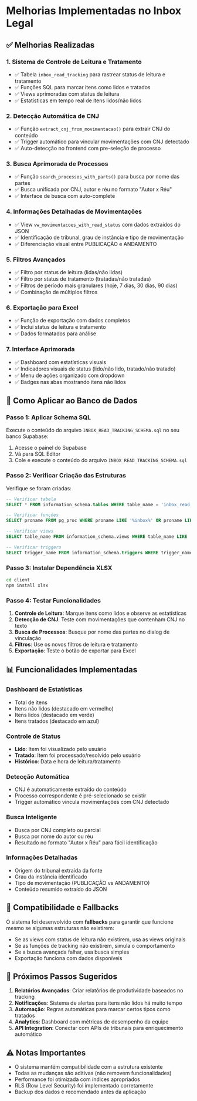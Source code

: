 # Melhorias Implementadas no Inbox Legal

## ✅ Melhorias Realizadas

### 1. **Sistema de Controle de Leitura e Tratamento**

- ✅ Tabela `inbox_read_tracking` para rastrear status de leitura e tratamento
- ✅ Funções SQL para marcar itens como lidos e tratados
- ✅ Views aprimoradas com status de leitura
- ✅ Estatísticas em tempo real de itens lidos/não lidos

### 2. **Detecção Automática de CNJ**

- ✅ Função `extract_cnj_from_movimentacao()` para extrair CNJ do conteúdo
- ✅ Trigger automático para vincular movimentações com CNJ detectado
- ✅ Auto-detecção no frontend com pre-seleção de processo

### 3. **Busca Aprimorada de Processos**

- ✅ Função `search_processos_with_parts()` para busca por nome das partes
- ✅ Busca unificada por CNJ, autor e réu no formato "Autor x Réu"
- ✅ Interface de busca com auto-complete

### 4. **Informações Detalhadas de Movimentações**

- ✅ View `vw_movimentacoes_with_read_status` com dados extraídos do JSON
- ✅ Identificação de tribunal, grau de instância e tipo de movimentação
- ✅ Diferenciação visual entre PUBLICAÇÃO e ANDAMENTO

### 5. **Filtros Avançados**

- ✅ Filtro por status de leitura (lidas/não lidas)
- ✅ Filtro por status de tratamento (tratadas/não tratadas)
- ✅ Filtros de período mais granulares (hoje, 7 dias, 30 dias, 90 dias)
- ✅ Combinação de múltiplos filtros

### 6. **Exportação para Excel**

- ✅ Função de exportação com dados completos
- ✅ Inclui status de leitura e tratamento
- ✅ Dados formatados para análise

### 7. **Interface Aprimorada**

- ✅ Dashboard com estatísticas visuais
- ✅ Indicadores visuais de status (lido/não lido, tratado/não tratado)
- ✅ Menu de ações organizado com dropdown
- ✅ Badges nas abas mostrando itens não lidos

## 🔧 Como Aplicar ao Banco de Dados

### Passo 1: Aplicar Schema SQL

Execute o conteúdo do arquivo `INBOX_READ_TRACKING_SCHEMA.sql` no seu banco Supabase:

1. Acesse o painel do Supabase
2. Vá para SQL Editor
3. Cole e execute o conteúdo do arquivo `INBOX_READ_TRACKING_SCHEMA.sql`

### Passo 2: Verificar Criação das Estruturas

Verifique se foram criadas:

```sql
-- Verificar tabela
SELECT * FROM information_schema.tables WHERE table_name = 'inbox_read_tracking';

-- Verificar funções
SELECT proname FROM pg_proc WHERE proname LIKE '%inbox%' OR proname LIKE '%search_processos%';

-- Verificar views
SELECT table_name FROM information_schema.views WHERE table_name LIKE '%with_read_status%';

-- Verificar triggers
SELECT trigger_name FROM information_schema.triggers WHERE trigger_name = 'auto_detect_cnj_movimentacoes';
```

### Passo 3: Instalar Dependência XLSX

```bash
cd client
npm install xlsx
```

### Passo 4: Testar Funcionalidades

1. **Controle de Leitura**: Marque itens como lidos e observe as estatísticas
2. **Detecção de CNJ**: Teste com movimentações que contenham CNJ no texto
3. **Busca de Processos**: Busque por nome das partes no dialog de vinculação
4. **Filtros**: Use os novos filtros de leitura e tratamento
5. **Exportação**: Teste o botão de exportar para Excel

## 📊 Funcionalidades Implementadas

### Dashboard de Estatísticas

- Total de itens
- Itens não lidos (destacado em vermelho)
- Itens lidos (destacado em verde)
- Itens tratados (destacado em azul)

### Controle de Status

- **Lido**: Item foi visualizado pelo usuário
- **Tratado**: Item foi processado/resolvido pelo usuário
- **Histórico**: Data e hora de leitura/tratamento

### Detecção Automática

- CNJ é automaticamente extraído do conteúdo
- Processo correspondente é pré-selecionado se existir
- Trigger automático vincula movimentações com CNJ detectado

### Busca Inteligente

- Busca por CNJ completo ou parcial
- Busca por nome do autor ou réu
- Resultado no formato "Autor x Réu" para fácil identificação

### Informações Detalhadas

- Origem do tribunal extraída da fonte
- Grau da instância identificado
- Tipo de movimentação (PUBLICAÇÃO vs ANDAMENTO)
- Conteúdo resumido extraído do JSON

## 🔄 Compatibilidade e Fallbacks

O sistema foi desenvolvido com **fallbacks** para garantir que funcione mesmo se algumas estruturas não existirem:

- Se as views com status de leitura não existirem, usa as views originais
- Se as funções de tracking não existirem, simula o comportamento
- Se a busca avançada falhar, usa busca simples
- Exportação funciona com dados disponíveis

## 🚀 Próximos Passos Sugeridos

1. **Relatórios Avançados**: Criar relatórios de produtividade baseados no tracking
2. **Notificações**: Sistema de alertas para itens não lidos há muito tempo
3. **Automação**: Regras automáticas para marcar certos tipos como tratados
4. **Analytics**: Dashboard com métricas de desempenho da equipe
5. **API Integration**: Conectar com APIs de tribunais para enriquecimento automático

## ⚠️ Notas Importantes

- O sistema mantém compatibilidade com a estrutura existente
- Todas as mudanças são aditivas (não removem funcionalidades)
- Performance foi otimizada com índices apropriados
- RLS (Row Level Security) foi implementado corretamente
- Backup dos dados é recomendado antes da aplicação
